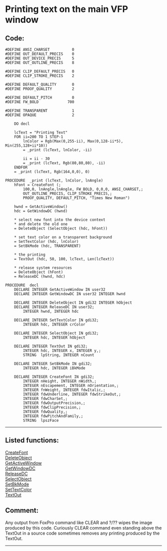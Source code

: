 
# Printing text on the main VFP window

## Code:
```foxpro  
#DEFINE ANSI_CHARSET          0
#DEFINE OUT_DEFAULT_PRECIS    0
#DEFINE OUT_DEVICE_PRECIS     5
#DEFINE OUT_OUTLINE_PRECIS    8

#DEFINE CLIP_DEFAULT_PRECIS   0
#DEFINE CLIP_STROKE_PRECIS    2

#DEFINE DEFAULT_QUALITY       0
#DEFINE PROOF_QUALITY         2

#DEFINE DEFAULT_PITCH         0
#DEFINE FW_BOLD             700

#DEFINE TRANSPARENT           1
#DEFINE OPAQUE                2

	DO decl
	
	lcText = "Printing Text"
	FOR ii=200 TO 1 STEP-1
		lnColor = Rgb(Max(0,255-ii), Max(0,128-ii*5), Min(255,128+ii*10))
		= _print (lcText, lnColor, -ii)

		ii = ii - 30
		= _print (lcText, Rgb(80,80,80), -ii)
	ENDFOR
	= _print (lcText, Rgb(164,0,0), 0)

PROCEDURE  _print (lcText, lnColor, lnAngle)
	hFont = CreateFont (;
		100,0, lnAngle,lnAngle, FW_BOLD, 0,0,0, ANSI_CHARSET,;
		OUT_OUTLINE_PRECIS, CLIP_STROKE_PRECIS,;
		PROOF_QUALITY, DEFAULT_PITCH, "Times New Roman")

	hwnd = GetActiveWindow()
	hdc = GetWindowDC (hwnd)

	* select new font into the device context
	* and delete the old one
	= DeleteObject (SelectObject (hdc, hFont))

	* set text color on a transparent background
	= SetTextColor (hdc, lnColor)
	= SetBkMode (hdc, TRANSPARENT)

	* the printing
	= TextOut (hdc, 50, 100, lcText, Len(lcText))

	* release system resources
	= DeleteObject (hFont)
	= ReleaseDC (hwnd, hdc)

PROCEDURE  decl
	DECLARE INTEGER GetActiveWindow IN user32
	DECLARE INTEGER GetWindowDC IN user32 INTEGER hwnd

	DECLARE INTEGER DeleteObject IN gdi32 INTEGER hObject
	DECLARE INTEGER ReleaseDC IN user32;
		INTEGER hwnd, INTEGER hdc

	DECLARE INTEGER SetTextColor IN gdi32;
		INTEGER hdc, INTEGER crColor

	DECLARE INTEGER SelectObject IN gdi32;
		INTEGER hdc, INTEGER hObject

	DECLARE INTEGER TextOut IN gdi32;
		INTEGER hdc, INTEGER x, INTEGER y,;
		STRING  lpString, INTEGER nCount

	DECLARE INTEGER SetBkMode IN gdi32;
		INTEGER hdc, INTEGER iBkMode

	DECLARE INTEGER CreateFont IN gdi32;
		INTEGER nHeight, INTEGER nWidth,;
		INTEGER nEscapement, INTEGER nOrientation,;
		INTEGER fnWeight, INTEGER fdwItalic,;
		INTEGER fdwUnderline, INTEGER fdwStrikeOut,;
		INTEGER fdwCharSet,;
		INTEGER fdwOutputPrecision,;
		INTEGER fdwClipPrecision,;
		INTEGER fdwQuality,;
		INTEGER fdwPitchAndFamily,;
		STRING  lpszFace  
```  
***  


## Listed functions:
[CreateFont](../libraries/gdi32/CreateFont.md)  
[DeleteObject](../libraries/gdi32/DeleteObject.md)  
[GetActiveWindow](../libraries/user32/GetActiveWindow.md)  
[GetWindowDC](../libraries/user32/GetWindowDC.md)  
[ReleaseDC](../libraries/user32/ReleaseDC.md)  
[SelectObject](../libraries/gdi32/SelectObject.md)  
[SetBkMode](../libraries/gdi32/SetBkMode.md)  
[SetTextColor](../libraries/gdi32/SetTextColor.md)  
[TextOut](../libraries/gdi32/TextOut.md)  

## Comment:
Any output from FoxPro command like CLEAR and ?/?? wipes the image produced by this code. Curiously CLEAR command even standing above the TextOut in a source code sometimes removes any printing produced by the TextOut.  
  
***  

